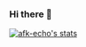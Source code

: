 ### Hi there 👋

[![afk-echo's stats](https://github-readme-stats.vercel.app/api?username=afk-echo&show_icons=true&theme=dracula)](https://github.com/efk-echo/github-readme-stats)

<!--
**afk-echo/afk-echo** is a ✨ _special_ ✨ repository because its `README.md` (this file) appears on your GitHub profile.

Here are some ideas to get you started:

- 🔭 I’m currently working on ...
- 🌱 I’m currently learning ...
- 👯 I’m looking to collaborate on ...
- 🤔 I’m looking for help with ...
- 💬 Ask me about ...
- 📫 How to reach me: ...
- 😄 Pronouns: ...
- ⚡ Fun fact: ...
-->
